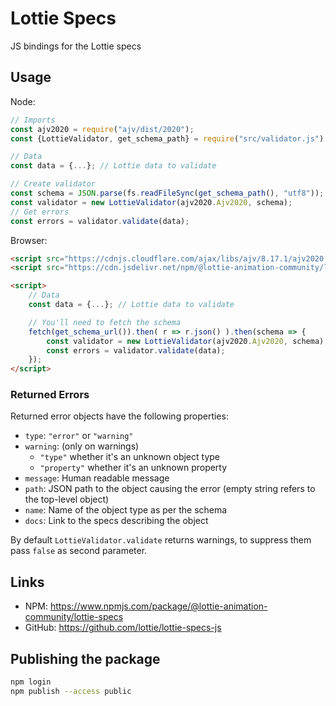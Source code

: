 Lottie Specs
============

JS bindings for the Lottie specs


## Usage

Node:

```js
// Imports
const ajv2020 = require("ajv/dist/2020");
const {LottieValidator, get_schema_path} = require("src/validator.js");

// Data
const data = {...}; // Lottie data to validate

// Create validator
const schema = JSON.parse(fs.readFileSync(get_schema_path(), "utf8"));
const validator = new LottieValidator(ajv2020.Ajv2020, schema);
// Get errors
const errors = validator.validate(data);
```

Browser:
```html
<script src="https://cdnjs.cloudflare.com/ajax/libs/ajv/8.17.1/ajv2020.min.js"></script>
<script src="https://cdn.jsdelivr.net/npm/@lottie-animation-community/lottie-specs/src/validator.js"></script>

<script>
    // Data
    const data = {...}; // Lottie data to validate

    // You'll need to fetch the schema
    fetch(get_schema_url()).then( r => r.json() ).then(schema => {
        const validator = new LottieValidator(ajv2020.Ajv2020, schema);
        const errors = validator.validate(data);
    });
</script>
```


### Returned Errors

Returned error objects have the following properties:

* `type`: `"error"` or `"warning"`
* `warning`: (only on warnings)
    * `"type"` whether it's an unknown object type
    * `"property"` whether it's an unknown property
* `message`: Human readable message
* `path`: JSON path to the object causing the error (empty string refers to the top-level object)
* `name`: Name of the object type as per the schema
* `docs`: Link to the specs describing the object

By default `LottieValidator.validate` returns warnings, to suppress them pass `false` as second parameter.


## Links

* NPM: https://www.npmjs.com/package/@lottie-animation-community/lottie-specs
* GitHub: https://github.com/lottie/lottie-specs-js

## Publishing the package

```bash
npm login
npm publish --access public
```
